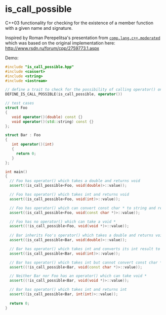 is_call_possible
================

C++03 functionality for checking for the existence of a member function with a given name and signature.

Inspired by Roman Perepelitsa's presentation from [`comp.lang.c++.moderated`](https://groups.google.com/d/msg/comp.lang.c++.moderated/T3x6lvmvvkQ/mfY5VTDJ--UJ) which was based on the original implementation here: http://www.rsdn.ru/forum/cpp/2759773.1.aspx

Demo:

```c++
#include "is_call_possible.hpp"
#include <cassert>
#include <string>
#include <iostream>

// define a trait to check for the possibility of calling operator() on a given type
DEFINE_IS_CALL_POSSIBLE(is_call_possible, operator())

// test cases
struct Foo 
{ 
   void operator()(double) const {} 
   void operator()(std::string) const {} 
}; 

struct Bar : Foo
{
   int operator()(int)
   {
     return 0;
   }
};

int main() 
{ 
  // Foo has operator() which takes a double and returns void
  assert((is_call_possible<Foo, void(double)>::value)); 

  // Foo has operator() which takes int and returns void
  assert((is_call_possible<Foo, void(int)>::value)); 

  // Foo has operator() which can convert const char * to string and return void
  assert((is_call_possible<Foo, void(const char *)>::value)); 

  // Foo has no operator() which can take a void *
  assert((!is_call_possible<Foo, void(void *)>::value)); 
  
  // Bar inherits Foo's operator() which takes a double and returns void
  assert((is_call_possible<Bar, void(double)>::value)); 

  // Bar has operator() which takes int and converts its int result to void
  assert((is_call_possible<Bar, void(int)>::value)); 

  // Bar has operator() which takes int but cannot convert const char * to int
  assert((!is_call_possible<Bar, void(const char *)>::value)); 

  // Neither Bar nor Foo has an operator() which can take void *
  assert((!is_call_possible<Bar, void(void *)>::value)); 

  // Bar has operator() which takes int and returns int
  assert((is_call_possible<Bar, int(int)>::value)); 
  
  return 0;
} 
```

